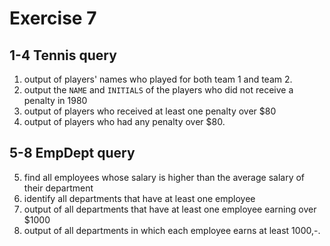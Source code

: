 # Exercise 7
## 1-4 Tennis query
1. output of players' names who played for both team 1 and team 2.
2. output the ```NAME``` and ```INITIALS``` of the players who did not receive a penalty in 1980
3. output of players who received at least one penalty over $80
4. output of players who had any penalty over $80.
## 5-8 EmpDept query
5. find all employees whose salary is higher than the average salary of their department
6. identify all departments that have at least one employee
7. output of all departments that have at least one employee earning over $1000
8. output of all departments in which each employee earns at least 1000,-.
